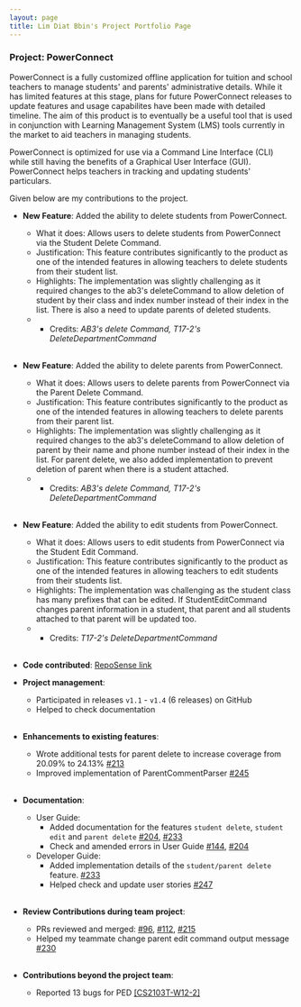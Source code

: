 ```yaml
---
layout: page
title: Lim Diat Bbin's Project Portfolio Page
---
```


### Project: PowerConnect

PowerConnect is a fully customized offline application for tuition and school teachers to manage students' and parents' administrative details. While it has limited features at this stage, plans for future PowerConnect releases to update features and usage capabilites have been made with detailed timeline.
The aim of this product is to eventually be a useful tool that is used in conjunction with Learning Management System (LMS) tools currently in the market to aid teachers in managing students. <br>

PowerConnect is optimized for use via a Command Line Interface (CLI) while still having the benefits of a Graphical User Interface (GUI). PowerConnect helps teachers in tracking and updating students' particulars.

Given below are my contributions to the project.

* **New Feature**: Added the ability to delete students from PowerConnect.
  * What it does: Allows users to delete students from PowerConnect via the Student Delete Command.
  * Justification: This feature contributes significantly to the product as one of the intended features in allowing teachers to delete students from their student list.
  * Highlights: The implementation was slightly challenging as it required changes to the ab3's deleteCommand to allow deletion of student by their class and index number instead of their index in the list. There is also a need to update parents of deleted students.
  * * Credits: *AB3's delete Command, T17-2's DeleteDepartmentCommand*
    <br><br>

* **New Feature**: Added the ability to delete parents from PowerConnect.
  * What it does: Allows users to delete parents from PowerConnect via the Parent Delete Command.
  * Justification: This feature contributes significantly to the product as one of the intended features in allowing teachers to delete parents from their parent list.
  * Highlights: The implementation was slightly challenging as it required changes to the ab3's deleteCommand to allow deletion of parent by their name and phone number instead of their index in the list. For parent delete, we also added implementation to prevent deletion of parent when there is a student attached.
  * * Credits: *AB3's delete Command, T17-2's DeleteDepartmentCommand*
      <br><br>

* **New Feature**: Added the ability to edit students from PowerConnect.
  * What it does: Allows users to edit students from PowerConnect via the Student Edit Command.
  * Justification: This feature contributes significantly to the product as one of the intended features in allowing teachers to edit students from their students list.
  * Highlights: The implementation was challenging as the student class has many prefixes that can be edited. If StudentEditCommand changes parent information in a student, that parent and all students attached to that parent will be updated too.
  * * Credits: *T17-2's DeleteDepartmentCommand*
      <br><br>

* **Code contributed**: [RepoSense link](https://nus-cs2103-ay2223s2.github.io/tp-dashboard/?search=T09-1&sort=groupTitle&sortWithin=title&timeframe=commit&mergegroup=&groupSelect=groupByRepos&breakdown=true&checkedFileTypes=docs~functional-code~test-code~other&since=2023-02-17&tabOpen=true&tabType=authorship&zFR=false&tabAuthor=Diatbbin&tabRepo=AY2223S2-CS2103T-T09-1%2Ftp%5Bmaster%5D&authorshipIsMergeGroup=false&authorshipFileTypes=docs~functional-code~test-code~other&authorshipIsBinaryFileTypeChecked=false&authorshipIsIgnoredFilesChecked=false)

* **Project management**:
  * Participated in releases `v1.1` - `v1.4` (6 releases) on GitHub 
  * Helped to check documentation <br><br>

* **Enhancements to existing features**:
    * Wrote additional tests for parent delete to increase coverage from 20.09% to 24.13% [\#213](https://github.com/AY2223S2-CS2103T-T09-1/tp/pull/213)
    * Improved implementation of ParentCommentParser [\#245](https://github.com/AY2223S2-CS2103T-T09-1/tp/pull/245) <br><br>

* **Documentation**:
    * User Guide:
        * Added documentation for the features `student delete`, `student edit` and `parent delete` [\#204](https://github.com/AY2223S2-CS2103T-T09-1/tp/pull/204),  [\#233](https://github.com/AY2223S2-CS2103T-T09-1/tp/pull/233)
        * Check and amended errors in User Guide [\#144](https://github.com/AY2223S2-CS2103T-T09-1/tp/pull/144), [\#204](https://github.com/AY2223S2-CS2103T-T09-1/tp/pull/204)
    * Developer Guide:
      * Added implementation details of the `student/parent delete` feature. [\#233](https://github.com/AY2223S2-CS2103T-T09-1/tp/pull/233) 
      * Helped check and update user stories [\#247](https://github.com/AY2223S2-CS2103T-T09-1/tp/pull/247) <br><br>
      
* **Review Contributions during team project**:
  * PRs reviewed and merged: [\#96](https://github.com/AY2223S2-CS2103T-T09-1/tp/pull/96), [\#112](https://github.com/AY2223S2-CS2103T-T09-1/tp/pull/112), [\#215](https://github.com/AY2223S2-CS2103T-T09-1/tp/pull/215) 
  * Helped my teammate change parent edit command output message [\#230](https://github.com/AY2223S2-CS2103T-T09-1/tp/pull/230) <br><br>
  
* **Contributions beyond the project team**:
  * Reported 13 bugs for PED [[CS2103T-W12-2]](https://github.com/Diatbbin/ped/issues) <br><br>
